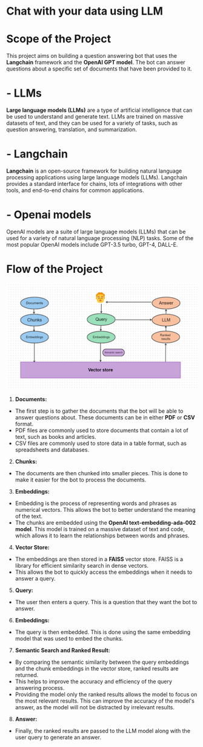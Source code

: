 # Chat with your data using LLM

# Scope of the Project
This project aims on building a question answering bot that uses the **Langchain** framework and the **OpenAI GPT model**. The bot can answer questions about a specific set of documents that have been provided to it.

# - LLMs
<b>Large language models (LLMs)</b> are a type of artificial intelligence that can be used to understand and generate text. LLMs are trained on massive datasets of text, and they can be used for a variety of tasks, such as question answering, translation, and summarization.

# - Langchain
<b>Langchain</b> is an open-source framework for building natural language processing applications using large language models (LLMs). Langchain provides a standard interface for chains, lots of integrations with other tools, and end-to-end chains for common applications.

# - Openai models
OpenAI models are a suite of large language models (LLMs) that can be used for a variety of natural language processing (NLP) tasks. Some of the most popular OpenAI models include GPT-3.5 turbo, GPT-4, DALL-E.

# Flow of the Project
!['Flow diagram of this project](flow_diagram.png)

1) <b>Documents:</b>
-  The first step is to gather the documents that the bot will be able to answer questions about. These documents can be in either **PDF** or **CSV** format. 
- PDF files are commonly used to store documents that contain a lot of text, such as books and articles. 
- CSV files are commonly used to store data in a table format, such as spreadsheets and databases.
2) <b>Chunks:</b> 
- The documents are then chunked into smaller pieces. This is done to make it easier for the bot to process the documents.
3) <b>Embeddings:</b> 
- Embedding is the process of representing words and phrases as numerical vectors. This allows the bot to better understand the meaning of the text. 
- The chunks are embedded using the <b>OpenAI text-embedding-ada-002 model</b>. This model is trained on a massive dataset of text and code, which allows it to learn the relationships between words and phrases.

4) **Vector Store:**
- The embeddings are then stored in a **FAISS** vector store. FAISS is a library for efficient similarity search in dense vectors. 
- This allows the bot to quickly access the embeddings when it needs to answer a query.

5) **Query:** 
- The user then enters a query. This is a question that they want the bot to answer.

6) **Embeddings:** 
- The query is then embedded. This is done using the same embedding model that was used to embed the chunks.

7) **Semantic Search and Ranked Result:**
- By comparing the semantic similarity between the query embeddings and the chunk embeddings in the vector store, ranked results are returned.
- This helps to improve the accuracy and efficiency of the query answering process.
- Providing the model only the ranked results allows the model to focus on the most relevant results. This can improve the accuracy of the model's answer, as the model will not be distracted by irrelevant results.

8) **Answer:**
- Finally, the ranked results are passed to the LLM model along with the user query to generate an answer.



